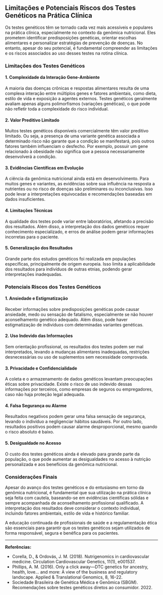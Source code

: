 
## Limitações e Potenciais Riscos dos Testes Genéticos na Prática Clínica

Os testes genéticos têm se tornado cada vez mais acessíveis e populares na prática clínica, especialmente no contexto da genômica nutricional. Eles prometem identificar predisposições genéticas, orientar escolhas alimentares e personalizar estratégias de prevenção de doenças. No entanto, apesar do seu potencial, é fundamental compreender as limitações e os riscos associados ao uso desses testes na rotina clínica.

### Limitações dos Testes Genéticos

#### 1. **Complexidade da Interação Gene-Ambiente**
A maioria das doenças crônicas e respostas alimentares resulta de uma complexa interação entre múltiplos genes e fatores ambientais, como dieta, estilo de vida e exposição a agentes externos. Testes genéticos geralmente avaliam apenas alguns polimorfismos (variações genéticas), o que pode não refletir toda a complexidade do risco individual.

#### 2. **Valor Preditivo Limitado**
Muitos testes genéticos disponíveis comercialmente têm valor preditivo limitado. Ou seja, a presença de uma variante genética associada a determinado risco não garante que a condição se manifestará, pois outros fatores também influenciam o desfecho. Por exemplo, possuir um gene relacionado à obesidade não significa que a pessoa necessariamente desenvolverá a condição.

#### 3. **Evidências Científicas em Evolução**
A ciência da genômica nutricional ainda está em desenvolvimento. Para muitos genes e variantes, as evidências sobre sua influência na resposta a nutrientes ou no risco de doenças são preliminares ou inconclusivas. Isso pode levar a interpretações equivocadas e recomendações baseadas em dados insuficientes.

#### 4. **Limitações Técnicas**
A qualidade dos testes pode variar entre laboratórios, afetando a precisão dos resultados. Além disso, a interpretação dos dados genéticos requer conhecimento especializado, e erros de análise podem gerar informações incorretas para o paciente.

#### 5. **Generalização dos Resultados**
Grande parte dos estudos genéticos foi realizada em populações específicas, principalmente de origem europeia. Isso limita a aplicabilidade dos resultados para indivíduos de outras etnias, podendo gerar interpretações inadequadas.

### Potenciais Riscos dos Testes Genéticos

#### 1. **Ansiedade e Estigmatização**
Receber informações sobre predisposições genéticas pode causar ansiedade, medo ou sensação de fatalismo, especialmente se não houver aconselhamento genético adequado. Além disso, pode haver estigmatização de indivíduos com determinadas variantes genéticas.

#### 2. **Uso Indevido das Informações**
Sem orientação profissional, os resultados dos testes podem ser mal interpretados, levando a mudanças alimentares inadequadas, restrições desnecessárias ou uso de suplementos sem necessidade comprovada.

#### 3. **Privacidade e Confidencialidade**
A coleta e o armazenamento de dados genéticos levantam preocupações éticas sobre privacidade. Existe o risco de uso indevido dessas informações por terceiros, como empresas de seguros ou empregadores, caso não haja proteção legal adequada.

#### 4. **Falsa Segurança ou Alarme**
Resultados negativos podem gerar uma falsa sensação de segurança, levando o indivíduo a negligenciar hábitos saudáveis. Por outro lado, resultados positivos podem causar alarme desproporcional, mesmo quando o risco absoluto é baixo.

#### 5. **Desigualdade no Acesso**
O custo dos testes genéticos ainda é elevado para grande parte da população, o que pode aumentar as desigualdades no acesso à nutrição personalizada e aos benefícios da genômica nutricional.

### Considerações Finais

Apesar do avanço dos testes genéticos e do entusiasmo em torno da genômica nutricional, é fundamental que sua utilização na prática clínica seja feita com cautela, baseando-se em evidências científicas sólidas e sempre acompanhada de aconselhamento profissional qualificado. A interpretação dos resultados deve considerar o contexto individual, incluindo fatores ambientais, estilo de vida e histórico familiar.

A educação continuada de profissionais de saúde e a regulamentação ética são essenciais para garantir que os testes genéticos sejam utilizados de forma responsável, segura e benéfica para os pacientes.

---
**Referências:**
- Corella, D., & Ordovás, J. M. (2018). Nutrigenomics in cardiovascular medicine. Circulation Cardiovascular Genetics, 11(1), e001537.
- Phillips, A. M. (2016). Only a click away—DTC genetics for ancestry, health, love... and more: A view of the business and regulatory landscape. Applied & Translational Genomics, 8, 16-22.
- Sociedade Brasileira de Genética Médica e Genômica (SBGM). Recomendações sobre testes genéticos diretos ao consumidor. 2022.
```
